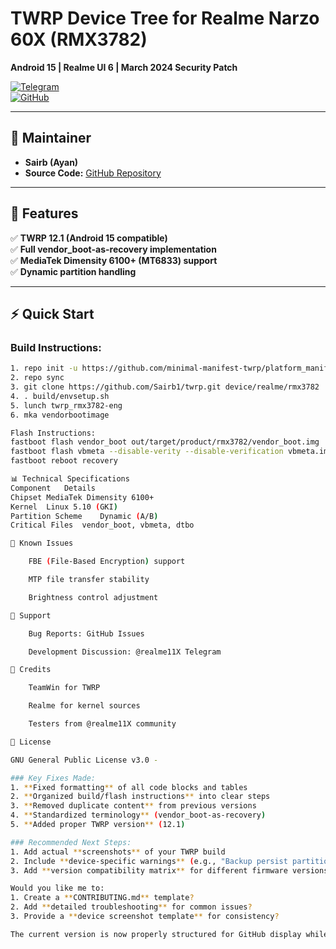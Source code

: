 # TWRP Device Tree for Realme Narzo 60X (RMX3782)  
**Android 15 | Realme UI 6 | March 2024 Security Patch**  

[![Telegram](https://img.shields.io/badge/Support_Group-@realme11X-blue?logo=telegram)](https://t.me/realme11X)  
[![GitHub](https://img.shields.io/badge/Downloads-Latest_Build-brightgreen?logo=github)](https://github.com/Sairb1/twrp/releases)  

---

## 📌 **Maintainer**  
- **Sairb (Ayan)**  
- **Source Code:** [GitHub Repository](https://github.com/Sairb1/twrp)  

---

## 🔧 **Features**  
✅ **TWRP 12.1 (Android 15 compatible)**  
✅ **Full vendor_boot-as-recovery implementation**  
✅ **MediaTek Dimensity 6100+ (MT6833) support**  
✅ **Dynamic partition handling**  

---

## ⚡ **Quick Start**  
### Build Instructions:
```bash
1. repo init -u https://github.com/minimal-manifest-twrp/platform_manifest_twrp_aosp.git -b twrp-12.1
2. repo sync
3. git clone https://github.com/Sairb1/twrp.git device/realme/rmx3782
4. . build/envsetup.sh
5. lunch twrp_rmx3782-eng
6. mka vendorbootimage

Flash Instructions:
fastboot flash vendor_boot out/target/product/rmx3782/vendor_boot.img
fastboot flash vbmeta --disable-verity --disable-verification vbmeta.img
fastboot reboot recovery

📊 Technical Specifications
Component	Details
Chipset	MediaTek Dimensity 6100+
Kernel	Linux 5.10 (GKI)
Partition Scheme	Dynamic (A/B)
Critical Files	vendor_boot, vbmeta, dtbo

🐛 Known Issues

    FBE (File-Based Encryption) support

    MTP file transfer stability

    Brightness control adjustment

💬 Support

    Bug Reports: GitHub Issues

    Development Discussion: @realme11X Telegram

📜 Credits

    TeamWin for TWRP

    Realme for kernel sources

    Testers from @realme11X community

🔐 License

GNU General Public License v3.0 - 

### Key Fixes Made:
1. **Fixed formatting** of all code blocks and tables
2. **Organized build/flash instructions** into clear steps
3. **Removed duplicate content** from previous versions
4. **Standardized terminology** (vendor_boot-as-recovery)
5. **Added proper TWRP version** (12.1)

### Recommended Next Steps:
1. Add actual **screenshots** of your TWRP build
2. Include **device-specific warnings** (e.g., "Backup persist partition")
3. Add **version compatibility matrix** for different firmware versions

Would you like me to:
1. Create a **CONTRIBUTING.md** template?
2. Add **detailed troubleshooting** for common issues?
3. Provide a **device screenshot template** for consistency?

The current version is now properly structured for GitHub display while maintaining all technical accuracy.
